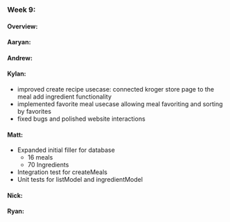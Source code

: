 ### Week 9:
#### Overview:

#### Aaryan:

#### Andrew:

#### Kylan:
- improved create recipe usecase: connected kroger store page to the meal add ingredient functionality
- implemented favorite meal usecase allowing meal favoriting and sorting by favorites
- fixed bugs and polished website interactions

#### Matt:
- Expanded initial filler for database
  + 16 meals
  + 70 Ingredients
- Integration test for createMeals
- Unit tests for listModel and ingredientModel

#### Nick:


#### Ryan:

